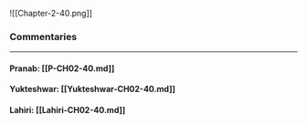 ![[Chapter-2-40.png]]

### Commentaries

---

#### Pranab: [[P-CH02-40.md]]

#### Yukteshwar: [[Yukteshwar-CH02-40.md]]

#### Lahiri: [[Lahiri-CH02-40.md]]

